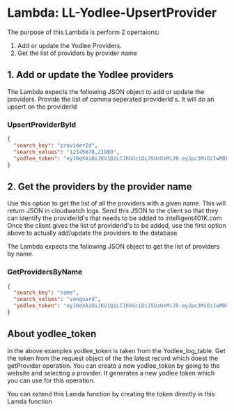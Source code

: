 # Lambda: LL-Yodlee-UpsertProvider

The purpose of this Lambda is perform 2 opertaions:
  1. Add or update the Yodlee Providers.
  2. Get the list of providers by provider name

## 1. Add or update the Yodlee providers 
The Lambda expects the following JSON object to add or update the providers.
  Provide the list of  comma seperated providerId's. It will do an upsert on the providerId
  
  ### UpsertProviderById
  ```json
  {
    "search_key": "providerId",
    "search_values": "12345678,21080",
    "yodlee_token": "eyJ0eXAiOiJKV1QiLCJhbGciOiJSUzUxMiJ9.eyJpc3MiOiIwMDk4ZTc5OC1hZTIzYzQ4Yy1jYjlkLTRlNmItYmE1Yi0zNDMxODhkOGY1ZjkiLCJpYXQiOjE2MDYxMTM4OTQsImV4cCI6MTYwNjExNTI0NH0.d9Id7OvrNHpuElExV43hywqzHxq_fTOo9o7I_KaNQdBymnSXquI2z8C3Ppcsw-PItFrm861W6IzENGqGB14eZOkUibPFb7Mt21orgUheHSHM30y06GMPt7rC6ebk9qEuva3pAWI0IRNAyFokJ-V6-Y89MeV9aIImQIF0zt17TwndKwiFOy8tM6JgCWI9jz7WiNvmJvmRXOTl7zjEXW66i3oOFNzpj-9DUR_Gqq7OW8zUcHFPkFfb7W1-0zZWXLf_dwVvDh46p517PbAPS7a6PWuYVijkh0J4YgEVtCEmrrhlR7aPEgIYh5bO9gUPdZJzp4a5rEM3iVcP0qEkxQ0DJQ"
  }
  ```

## 2. Get the providers by the provider name
Use this option to get the list of all the providers with a given name. This will return JSON in cloudwatch logs.
Send this JSON to the client so that they can identify the providerId's that needs to be added to intelligent401K.com
Once the client gives the list of providerId's to be added,  use the first option above to actually add/update the providers to the database 

The Lambda expects the following JSON object to get the list of providers by name.
 
  ### GetProvidersByName
  ```json
  {
    "search_key": "name",
    "search_values": "vanguard",
    "yodlee_token": "eyJ0eXAiOiJKV1QiLCJhbGciOiJSUzUxMiJ9.eyJpc3MiOiIwMDk4ZTc5OC1hZTIzYzQ4Yy1jYjlkLTRlNmItYmE1Yi0zNDMxODhkOGY1ZjkiLCJpYXQiOjE2MDYxMTM4OTQsImV4cCI6MTYwNjExNTI0NH0.d9Id7OvrNHpuElExV43hywqzHxq_fTOo9o7I_KaNQdBymnSXquI2z8C3Ppcsw-PItFrm861W6IzENGqGB14eZOkUibPFb7Mt21orgUheHSHM30y06GMPt7rC6ebk9qEuva3pAWI0IRNAyFokJ-V6-Y89MeV9aIImQIF0zt17TwndKwiFOy8tM6JgCWI9jz7WiNvmJvmRXOTl7zjEXW66i3oOFNzpj-9DUR_Gqq7OW8zUcHFPkFfb7W1-0zZWXLf_dwVvDh46p517PbAPS7a6PWuYVijkh0J4YgEVtCEmrrhlR7aPEgIYh5bO9gUPdZJzp4a5rEM3iVcP0qEkxQ0DJQ"
  }
  ```
  
 ## About yodlee_token
 In the above examples yodlee_token is taken from the Yodlee_log_table. Get the token from the request object of the the latest record which doest the getProvider operation. 
 You can create a new yodlee_token by going to the website and selecting a provider. It generates a new yodlee token which you can use for this operation.
 
 You can extend this Lamda function by creating the token directly in this Lamda function
 
